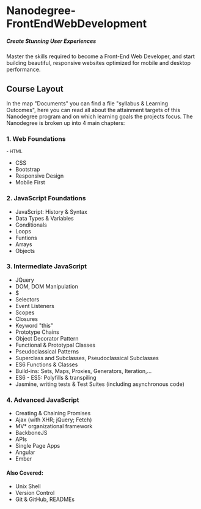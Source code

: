 # Nanodegree-FrontEndWebDevelopment
##### Create Stunning User Experiences
Master the skills required to become a Front-End Web Developer, and start building beautiful, responsive websites optimized for mobile and desktop performance.



## Course Layout

In the map "Documents" you can find a file "syllabus & Learning Outcomes", here you can read all about the attainment targets of this Nanodegree program and on which learning goals the projects focus.
The Nanodegree is broken up into 4 main chapters:


  ### 1. Web Foundations
  <sub>- HTML</sub>  
  - CSS  
  - Bootstrap  
  - Responsive Design  
  - Mobile First
     
  ### 2. JavaScript Foundations
  - JavaScript: History & Syntax  
  - Data Types & Variables  
  - Conditionals  
  - Loops  
  - Funtions  
  - Arrays  
  - Objects

  ### 3. Intermediate JavaScript
  - JQuery
  - DOM, DOM Manipulation
  - $
  - Selectors
  - Event Listeners
  - Scopes
  - Closures
  - Keyword "this"
  - Prototype Chains
  - Object Decorator Pattern
  - Functional & Prototypal Classes
  - Pseudoclassical Patterns
  - Superclass and Subclasses, Pseudoclassical Subclasses
  - ES6 Functions & Classes
  - Build-ins: Sets, Maps, Proxies, Generators, Iteration,...
  - ES6 - ES5: Polyfills & transpiling
  - Jasmine, writing tests & Test Suites (including asynchronous code)
  
  ### 4. Advanced JavaScript
  - Creating & Chaining Promises
  - Ajax (with XHR; jQuery; Fetch)
  - MV* organizational framework
  - BackboneJS
  - APIs
  - Single Page Apps
  - Angular
  - Ember

  #### Also Covered:
  - Unix Shell
  - Version Control
  - Git & GitHub, READMEs
